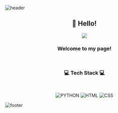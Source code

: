 ![header](https://capsule-render.vercel.app/api?type=waving&&color=0:ffdb8a,100:c5eaf2&height=100&section=header&fontSize=90)

<h2 align="center">👋 Hello! </h2>

<div align = "center">

<img src="https://images.velog.io/images/wooogie/profile/2f9a7f2f-5f6f-4b08-b3f5-f809807437a2/%EB%9A%B1%EC%9D%B49.jpg">
<h3>Welcome to my page!</h3>

</div>

<div align = "center"><br/>
<h3>💻 Tech Stack 💻</h3><br/>

![PYTHON](https://img.shields.io/badge/-PYTHON-9cf?style=for-the-badge&logo=python&logoColor=ffffff)
![HTML](https://img.shields.io/badge/-HTML-9cf?style=for-the-badge&logo=html&logoColor=CCCCFF)
![CSS](https://img.shields.io/badge/-CSS-9cf?style=for-the-badge&logo=css&logoColor=ffffff)
</div>


![footer](https://capsule-render.vercel.app/api?type=waving&&color=0:ffdb8a,100:c5eaf2&height=100&section=footer&fontSize=90)
